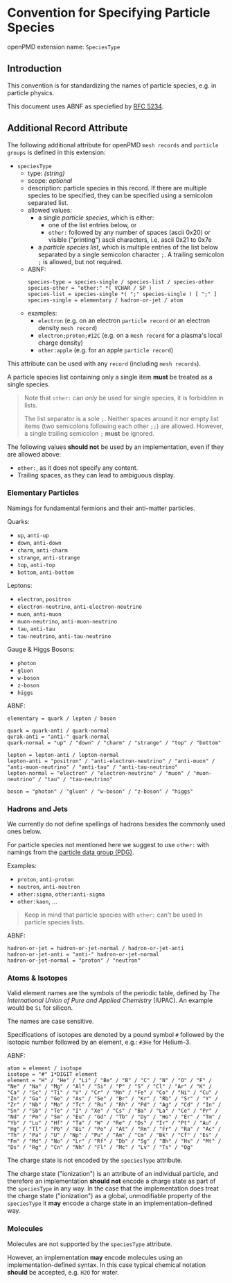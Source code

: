 Convention for Specifying Particle Species 
==========================================

openPMD extension name: `SpeciesType`

Introduction
------------

This convention is for standardizing the names of particle species, e.g. in
particle physics.

This document uses ABNF as speciefied by [RFC 5234][rfc5234].

[rfc5234]: https://datatracker.ietf.org/doc/html/rfc5234

Additional Record Attribute
---------------------------

The following additional attribute for openPMD `mesh records` and
`particle groups` is defined in this extension:

- `speciesType`
  - type: *(string)*
  - scope: *optional*
  - description: particle species in this record. If there are multiple
                 species to be specified, they can be specified using a
                 semicolon separated list.
  - allowed values:
    - a single *particle species*, which is either:
      - one of the list entries below, or
      - `other:` followed by any number of spaces (ascii 0x20) or
        visible ("printing") ascii characters, i.e. ascii 0x21 to 0x7e
    - a *particle species list*, which is multiple entries of the
      list below separated by a single semicolon character `;`.
      A trailing semicolon `;` is allowed, but not required.
  - ABNF:
    ```
    species-type = species-single / species-list / species-other
    species-other = "other:" *( VCHAR / SP )
    species-list = species-single *( ";" species-single ) [ ";" ]
    species-single = elementary / hadron-or-jet / atom
    ```
  - examples:
    - `electron` (e.g. on an electron `particle record` or an electron
                  density `mesh record`)
    - `electron;proton;#12C` (e.g. on a `mesh record` for a plasma's
                              local charge density)
    - `other:apple` (e.g. for an apple `particle record`)

This attribute can be used with any `record` (including `mesh records`).

A particle species list containing only a single item **must** be
treated as a single species.

> Note that `other:` can *only* be used for single species, it is
> forbidden in lists.
>
> The list separator is a sole `;`. Neither spaces around it nor empty
> list items (two semicolons following each other `;;`) are allowed.
> However, a single trailing semicolon `;` **must** be ignored.

The following values **should not** be used by an implementation, even if
they are allowed above:

- `other:`, as it does not specify any content.
- Trailing spaces, as they can lead to ambiguous display.

### Elementary Particles

Namings for fundamental fermions and their anti-matter particles.

Quarks:

- `up`, `anti-up`
- `down`, `anti-down`
- `charm`, `anti-charm`
- `strange`, `anti-strange`
- `top`, `anti-top`
- `bottom`, `anti-bottom`

Leptons:

- `electron`, `positron`
- `electron-neutrino`, `anti-electron-neutrino`
- `muon`, `anti-muon`
- `muon-neutrino`, `anti-muon-neutrino`
- `tau`, `anti-tau`
- `tau-neutrino`, `anti-tau-neutrino`

Gauge & Higgs Bosons:

- `photon`
- `gluon`
- `w-boson`
- `z-boson`
- `higgs`
  
ABNF:

```
elementary = quark / lepton / boson

quark = quark-anti / quark-normal
qurak-anti = "anti-" quark-normal
quark-normal = "up" / "down" / "charm" / "strange" / "top" / "bottom"

lepton = lepton-anti / lepton-normal
lepton-anti = "positron" / "anti-electron-neutrino" / "anti-muon" / "anti-muon-neutrino" / "anti-tau" / "anti-tau-neutrino"
lepton-normal = "electron" / "electron-neutrino" / "muon" / "muon-neutrino" / "tau" / "tau-neutrino"

boson = "photon" / "gluon" / "w-boson" / "z-boson" / "higgs"
```

### Hadrons and Jets

We currently do not define spellings of hadrons besides the commonly used ones
below.

For particle species not mentioned here we suggest to use `other:`
with namings from the [particle data group (PDG)](http://pdg.lbl.gov).

Examples:

- `proton`, `anti-proton`
- `neutron`, `anti-neutron`
- `other:sigma`, `other:anti-sigma`
- `other:kaon`, ...
  
> Keep in mind that particle species with `other:` can't be used in
> particle species lists.

ABNF:

```
hadron-or-jet = hadron-or-jet-normal / hadron-or-jet-anti
hadron-or-jet-anti = "anti-" hadron-or-jet-normal
hadron-or-jet-normal = "proton" / "neutron"
```

### Atoms & Isotopes

Valid element names are the symbols of the periodic table, defined
by *The International Union of Pure and Applied Chemistry* (IUPAC).
An example would be `Si` for silicon.

The names are case sensitive.

Specifications of isotopes are denoted by a pound symbol `#` followed
by the isotopic number followed by an element, e.g.: `#3He` for
Helium-3.

ABNF:

```
atom = element / isotope
isotope = "#" 1*DIGIT element
element = "H" / "He" / "Li" / "Be" / "B" / "C" / "N" / "O" / "F" / "Ne" / "Na" / "Mg" / "Al" / "Si" / "P" / "S" / "Cl" / "Ar" / "K" / "Ca" / "Sc" / "Ti" / "V" / "Cr" / "Mn" / "Fe" / "Co" / "Ni" / "Cu" / "Zn" / "Ga" / "Ge" / "As" / "Se" / "Br" / "Kr" / "Rb" / "Sr" / "Y" / "Zr" / "Nb" / "Mo" / "Tc" / "Ru" / "Rh" / "Pd" / "Ag" / "Cd" / "In" / "Sn" / "Sb" / "Te" / "I" / "Xe" / "Cs" / "Ba" / "La" / "Ce" / "Pr" / "Nd" / "Pm" / "Sm" / "Eu" / "Gd" / "Tb" / "Dy" / "Ho" / "Er" / "Tm" / "Yb" / "Lu" / "Hf" / "Ta" / "W" / "Re" / "Os" / "Ir" / "Pt" / "Au" / "Hg" / "Tl" / "Pb" / "Bi" / "Po" / "At" / "Rn" / "Fr" / "Ra" / "Ac" / "Th" / "Pa" / "U" / "Np" / "Pu" / "Am" / "Cm" / "Bk" / "Cf" / "Es" / "Fm" / "Md" / "No" / "Lr" / "Rf" / "Db" / "Sg" / "Bh" / "Hs" / "Mt" / "Ds" / "Rg" / "Cn" / "Nh" / "Fl" / "Mc" / "Lv" / "Ts" / "Og"
```


The charge state is not encoded by the `speciesType` attribute.

The charge state ("ionization") is an attribute of an individual
particle, and therefore an implementation **should not** encode a
charge state as part of the `speciesType` in any way.
In the case that the implementation does treat the charge state
("ionization") as a global, unmodifiable property of the `speciesType`
it **may** encode a charge state in an implementation-defined way.

### Molecules
Molecules are not supported by the `speciesType` attribute.

However, an implementation **may** encode molecules using an
implementation-defined syntax. In this case typical chemical notation
**should** be accepted, e.g. `H2O` for water.
